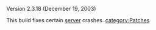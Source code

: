 Version 2.3.18 (December 19, 2003)

This build fixes certain [server](server.md "wikilink") crashes.
[category:Patches](category:Patches.md "wikilink")
